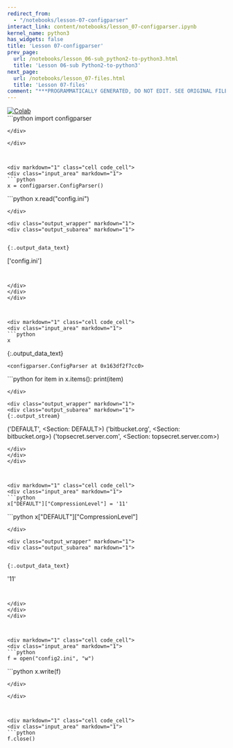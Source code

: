```yaml
---
redirect_from:
  - "/notebooks/lesson-07-configparser"
interact_link: content/notebooks/lesson_07-configparser.ipynb
kernel_name: python3
has_widgets: false
title: 'Lesson 07-configparser'
prev_page:
  url: /notebooks/lesson_06-sub_python2-to-python3.html
  title: 'Lesson 06-sub Python2-to-python3'
next_page:
  url: /notebooks/lesson_07-files.html
  title: 'Lesson 07-files'
comment: "***PROGRAMMATICALLY GENERATED, DO NOT EDIT. SEE ORIGINAL FILES IN /content***"
---
```

<a href="https://colab.research.google.com/github/aviadr1/learn-python/blob/master/live%20class%20demonstrations/lesson%2007%20-%20configparser.ipynb" target="_blank">
<img src="https://colab.research.google.com/assets/colab-badge.svg" 
     title="Open this file in Google Colab" alt="Colab"/>
</a>




<div markdown="1" class="cell code_cell">
<div class="input_area" markdown="1">
```python
import configparser


```
</div>

</div>



<div markdown="1" class="cell code_cell">
<div class="input_area" markdown="1">
```python
x = configparser.ConfigParser()

```
</div>

</div>



<div markdown="1" class="cell code_cell">
<div class="input_area" markdown="1">
```python
x.read("config.ini")

```
</div>

<div class="output_wrapper" markdown="1">
<div class="output_subarea" markdown="1">


{:.output_data_text}
```
['config.ini']
```


</div>
</div>
</div>



<div markdown="1" class="cell code_cell">
<div class="input_area" markdown="1">
```python
x

```
</div>

<div class="output_wrapper" markdown="1">
<div class="output_subarea" markdown="1">


{:.output_data_text}
```
<configparser.ConfigParser at 0x163df2f7cc0>
```


</div>
</div>
</div>



<div markdown="1" class="cell code_cell">
<div class="input_area" markdown="1">
```python
for item in x.items():
    print(item)

```
</div>

<div class="output_wrapper" markdown="1">
<div class="output_subarea" markdown="1">
{:.output_stream}
```
('DEFAULT', <Section: DEFAULT>)
('bitbucket.org', <Section: bitbucket.org>)
('topsecret.server.com', <Section: topsecret.server.com>)
```
</div>
</div>
</div>



<div markdown="1" class="cell code_cell">
<div class="input_area" markdown="1">
```python
x["DEFAULT"]["CompressionLevel"] = '11'

```
</div>

</div>



<div markdown="1" class="cell code_cell">
<div class="input_area" markdown="1">
```python
x["DEFAULT"]["CompressionLevel"]

```
</div>

<div class="output_wrapper" markdown="1">
<div class="output_subarea" markdown="1">


{:.output_data_text}
```
'11'
```


</div>
</div>
</div>



<div markdown="1" class="cell code_cell">
<div class="input_area" markdown="1">
```python
f = open("config2.ini", "w")

```
</div>

</div>



<div markdown="1" class="cell code_cell">
<div class="input_area" markdown="1">
```python
x.write(f)

```
</div>

</div>



<div markdown="1" class="cell code_cell">
<div class="input_area" markdown="1">
```python
f.close()

```
</div>

</div>

